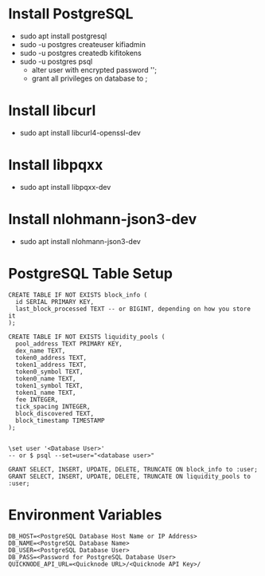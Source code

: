 # Install PostgreSQL

* sudo apt install postgresql
* sudo -u postgres createuser kifiadmin
* sudo -u postgres createdb kifitokens
* sudo -u postgres psql
    * alter user <database user> with encrypted password '<database password>';
    * grant all privileges on database <database name> to <database user>;

# Install libcurl

* sudo apt install libcurl4-openssl-dev

# Install libpqxx

* sudo apt install libpqxx-dev

# Install nlohmann-json3-dev

* sudo apt install nlohmann-json3-dev

# PostgreSQL Table Setup

```
CREATE TABLE IF NOT EXISTS block_info (
  id SERIAL PRIMARY KEY,
  last_block_processed TEXT -- or BIGINT, depending on how you store it
);

CREATE TABLE IF NOT EXISTS liquidity_pools (
  pool_address TEXT PRIMARY KEY,
  dex_name TEXT,
  token0_address TEXT,
  token1_address TEXT,
  token0_symbol TEXT,
  token0_name TEXT,
  token1_symbol TEXT,
  token1_name TEXT,
  fee INTEGER,
  tick_spacing INTEGER,
  block_discovered TEXT,
  block_timestamp TIMESTAMP
);


\set user '<Database User>'
-- or $ psql --set=user="<database user>" 

GRANT SELECT, INSERT, UPDATE, DELETE, TRUNCATE ON block_info to :user;
GRANT SELECT, INSERT, UPDATE, DELETE, TRUNCATE ON liquidity_pools to :user;

```

# Environment Variables

```
DB_HOST=<PostgreSQL Database Host Name or IP Address>
DB_NAME=<PostgreSQL Database Name>
DB_USER=<PostgreSQL Database User>
DB_PASS=<Password for PostgreSQL Database User>
QUICKNODE_API_URL=<Quicknode URL>/<Quicknode API Key>/

```
